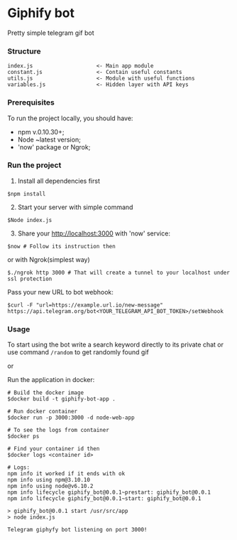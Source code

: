 # Giphify bot

Pretty simple telegram gif bot

### Structure

```
index.js                    <- Main app module
constant.js                 <- Contain useful constants
utils.js                    <- Module with useful functions
variables.js                <- Hidden layer with API keys
```

### Prerequisites
To run the project locally, you should have:

* npm v.0.10.30+;
* Node ~latest version;
* 'now' package or Ngrok;

### Run the project

1) Install all dependencies first
```
$npm install
```

2) Start your server with simple command 
```
$Node index.js
```

3) Share your [http://localhost:3000](http://localhost:3000) with 'now' service:

```
$now # Follow its instruction then
```

or with Ngrok(simplest way)
```
$./ngrok http 3000 # That will create a tunnel to your localhost under ssl protection
```

Pass your new URL to bot webhook:
```
$curl -F "url=https://example.url.io/new-message" https://api.telegram.org/bot<YOUR_TELEGRAM_API_BOT_TOKEN>/setWebhook
```
### Usage

To start using the bot write a search keyword directly to its private chat or use command ```/random``` to get randomly found gif

or

Run the application in docker:

```
# Build the docker image
$docker build -t giphify-bot-app .

# Run docker container
$docker run -p 3000:3000 -d node-web-app

# To see the logs from container
$docker ps

# Find your container id then
$docker logs <container id>

# Logs:
npm info it worked if it ends with ok
npm info using npm@3.10.10
npm info using node@v6.10.2
npm info lifecycle giphify_bot@0.0.1~prestart: giphify_bot@0.0.1
npm info lifecycle giphify_bot@0.0.1~start: giphify_bot@0.0.1

> giphify_bot@0.0.1 start /usr/src/app
> node index.js

Telegram giphyfy bot listening on port 3000!

```